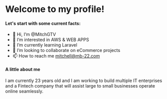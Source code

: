 # Welcome to my profile!

#### Let's start with some current facts: 
- 👋 Hi, I’m @MitchGTV
- 👀 I’m interested in AWS & WEB APPS
- 🌱 I’m currently learning Laravel
- 💞️ I’m looking to collaborate on eCommerce projects
- 📫 How to reach me mitchell@mb-22.com

#### A little about me 
I am currently 23 years old and I am working to build multiple IT enterprises and a Fintech company that will assist large to small businesses operate online seamlessly. 

<!---
MitchGTV/MitchGTV is a ✨ special ✨ repository because its `README.md` (this file) appears on your GitHub profile.
You can click the Preview link to take a look at your changes.
--->
